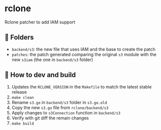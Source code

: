 # rclone

Rclone patcher to add IAM support

## :file_folder: Folders

* `backend/s3`: the new file that uses IAM and the base to create the patch
* `patches`: the patch generated comparing the original `s3` module with the new `s3iam` (the one in `backend/s3` folder)

## :hammer: How to dev and build

1. Updates the `RCLONE_VERSION` in the `Makefile` to match the latest stable release
2. `make clean`
3. Rename `s3.go` in `backend/s3` folder in `s3.go.old`
4. Copy the new `s3.go` file from `rclone/backend/s3`
5. Apply changes to `s3Connection` function in `backend/s3`
6. Verify with git diff the remain changes
7. `make build`
